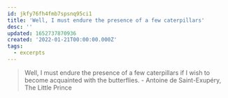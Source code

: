 ```yaml
---
id: jkfy76fh4fmb7spsnq95ci1
title: 'Well, I must endure the presence of a few caterpillars'
desc: ''
updated: 1652737870936
created: '2022-01-21T00:00:00.000Z'
tags:
  - excerpts
---
```


> Well, I must endure the presence of a few caterpillars if I wish to become acquainted with the butterflies. - Antoine de Saint-Exupéry, The Little Prince
